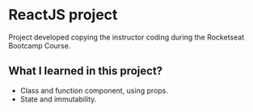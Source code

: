# ReactJS project

Project developed copying the instructor coding during the Rocketseat Bootcamp Course.

## What I learned in this project?

- Class and function component, using props.
- State and immutability.

